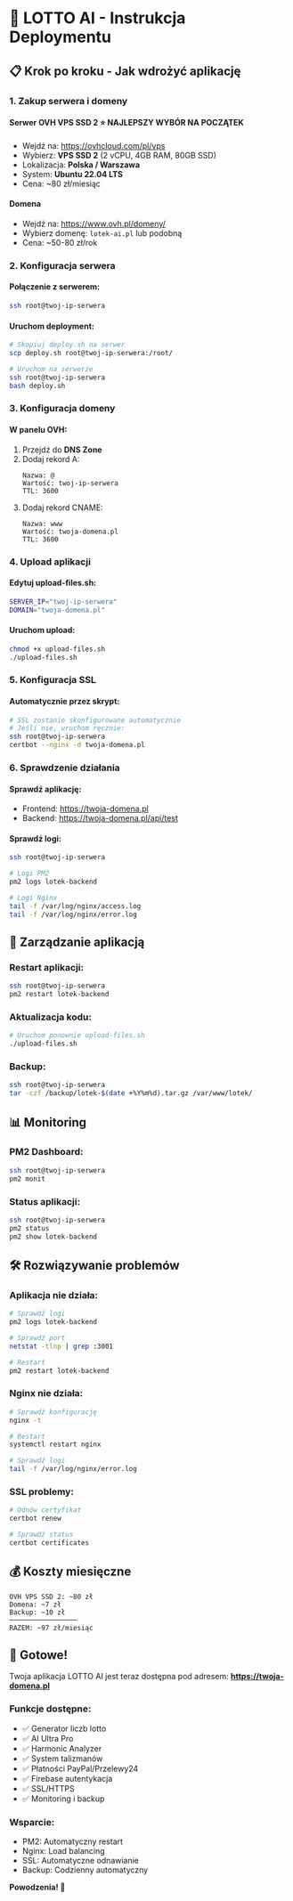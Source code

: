 # 🚀 LOTTO AI - Instrukcja Deploymentu

## 📋 **Krok po kroku - Jak wdrożyć aplikację**

### **1. Zakup serwera i domeny**

#### **Serwer OVH VPS SSD 2** ⭐ **NAJLEPSZY WYBÓR NA POCZĄTEK**
- Wejdź na: https://ovhcloud.com/pl/vps
- Wybierz: **VPS SSD 2** (2 vCPU, 4GB RAM, 80GB SSD)
- Lokalizacja: **Polska / Warszawa**
- System: **Ubuntu 22.04 LTS**
- Cena: ~80 zł/miesiąc

#### **Domena**
- Wejdź na: https://www.ovh.pl/domeny/
- Wybierz domenę: `lotek-ai.pl` lub podobną
- Cena: ~50-80 zł/rok

### **2. Konfiguracja serwera**

#### **Połączenie z serwerem:**
```bash
ssh root@twoj-ip-serwera
```

#### **Uruchom deployment:**
```bash
# Skopiuj deploy.sh na serwer
scp deploy.sh root@twoj-ip-serwera:/root/

# Uruchom na serwerze
ssh root@twoj-ip-serwera
bash deploy.sh
```

### **3. Konfiguracja domeny**

#### **W panelu OVH:**
1. Przejdź do **DNS Zone**
2. Dodaj rekord A:
   ```
   Nazwa: @
   Wartość: twoj-ip-serwera
   TTL: 3600
   ```
3. Dodaj rekord CNAME:
   ```
   Nazwa: www
   Wartość: twoja-domena.pl
   TTL: 3600
   ```

### **4. Upload aplikacji**

#### **Edytuj upload-files.sh:**
```bash
SERVER_IP="twoj-ip-serwera"
DOMAIN="twoja-domena.pl"
```

#### **Uruchom upload:**
```bash
chmod +x upload-files.sh
./upload-files.sh
```

### **5. Konfiguracja SSL**

#### **Automatycznie przez skrypt:**
```bash
# SSL zostanie skonfigurowane automatycznie
# Jeśli nie, uruchom ręcznie:
ssh root@twoj-ip-serwera
certbot --nginx -d twoja-domena.pl
```

### **6. Sprawdzenie działania**

#### **Sprawdź aplikację:**
- Frontend: https://twoja-domena.pl
- Backend: https://twoja-domena.pl/api/test

#### **Sprawdź logi:**
```bash
ssh root@twoj-ip-serwera

# Logi PM2
pm2 logs lotek-backend

# Logi Nginx
tail -f /var/log/nginx/access.log
tail -f /var/log/nginx/error.log
```

## 🔧 **Zarządzanie aplikacją**

### **Restart aplikacji:**
```bash
ssh root@twoj-ip-serwera
pm2 restart lotek-backend
```

### **Aktualizacja kodu:**
```bash
# Uruchom ponownie upload-files.sh
./upload-files.sh
```

### **Backup:**
```bash
ssh root@twoj-ip-serwera
tar -czf /backup/lotek-$(date +%Y%m%d).tar.gz /var/www/lotek/
```

## 📊 **Monitoring**

### **PM2 Dashboard:**
```bash
ssh root@twoj-ip-serwera
pm2 monit
```

### **Status aplikacji:**
```bash
ssh root@twoj-ip-serwera
pm2 status
pm2 show lotek-backend
```

## 🛠️ **Rozwiązywanie problemów**

### **Aplikacja nie działa:**
```bash
# Sprawdź logi
pm2 logs lotek-backend

# Sprawdź port
netstat -tlnp | grep :3001

# Restart
pm2 restart lotek-backend
```

### **Nginx nie działa:**
```bash
# Sprawdź konfigurację
nginx -t

# Restart
systemctl restart nginx

# Sprawdź logi
tail -f /var/log/nginx/error.log
```

### **SSL problemy:**
```bash
# Odnów certyfikat
certbot renew

# Sprawdź status
certbot certificates
```

## 💰 **Koszty miesięczne**

```
OVH VPS SSD 2: ~80 zł
Domena: ~7 zł
Backup: ~10 zł
─────────────────
RAZEM: ~97 zł/miesiąc
```

## 🚀 **Gotowe!**

Twoja aplikacja LOTTO AI jest teraz dostępna pod adresem:
**https://twoja-domena.pl**

### **Funkcje dostępne:**
- ✅ Generator liczb lotto
- ✅ AI Ultra Pro
- ✅ Harmonic Analyzer
- ✅ System talizmanów
- ✅ Płatności PayPal/Przelewy24
- ✅ Firebase autentykacja
- ✅ SSL/HTTPS
- ✅ Monitoring i backup

### **Wsparcie:**
- PM2: Automatyczny restart
- Nginx: Load balancing
- SSL: Automatyczne odnawianie
- Backup: Codzienny automatyczny

**Powodzenia! 🎯**
